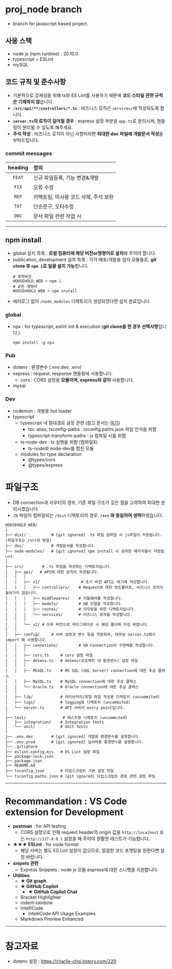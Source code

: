 # proj_node branch
- branch for javascript based project.

## 사용 스택
- node js (npm runtime) : 20.10.0
- typescript + ESLint
- mySQL

## 코드 규칙 및 준수사항
- 기본적으로 강제성을 위해 ts와 ES Lint를 사용하기 때문에 **코드 스타일 관련 규칙은 기재하지 않**습니다.
- **`/src/api/**/controllers/*.ts`** : 비즈니스 로직은 `services/`에 작성되도록 합니다.
- **`server.ts`의 로직이 길어질 경우** : express 설정 부분을 `app.ts`로 분리시켜, 핸들링이 분리될 수 있도록 해주세요.
- **주석 작성** : 비즈니스 로직이 아닌 사항이라면 **최대한 doc 파일에 개발문서 작성**을 부탁드립니다.

### commit messages
| heading   | 정의                                  |
|:---------:|:--------------------------------------|
| `FEAT`    | 신규 파일등록, 기능 변경&개발         |
| `FIX`     | 오류 수정                             |
| `REF`     | 리팩토링, 미사용 코드 삭제, 주석 보완 |
| `TXT`     | 단순문구, 오타수정                    |
| `DOC`     | 문서 파일 관련 작업 시                |


***


## npm install
- global 설치 목록 : **로컬 컴퓨터에 해당 버전or명령어로 설치**해 주어야 합니다.
- publication, development 설치 목록 : 각각 배포/개발용 설치 모듈들로, **git clone 후 `npm i`로 일괄 설치 가능**합니다.
    ```shell
    # 축약버전
    HOUSEHOLD_WEB > npm i
    # 같은 명령어
    HOUSEHOOLD_WEB > npm install
    ```
- 에러로그 없이 `/node_modules` 디렉토리가 생성되었다면 설치 완료입니다.


### global
- npx : for typescript, eslint init & execution (**git clone을 한 경우 선택사항**입니다.)
    ```shell
    npm install -g npx
    ```

### Pub
- dotenv : 환경변수 (.env.dev, .env)
- express : request, response 핸들링에 사용합니다.
    - cors : CORS 설정용 **모듈이며, express와 같이** 사용합니다.
- mysql

### Dev
- nodemon : 개발용 hot loader
- typescript
    - typescript 내 절대경로 설정 관련 (참고 문서는 [여기](/doc/config/typescript.md))
        - tsc-alias, tsconfig-paths : tsconfig.paths.json 파일 인식을 위함
        - typescript-transform-paths : js 컴파일 시를 위함
    - ts-node-dev : ts 실행을 위함 (컴파일X)
        - ts-node와 node-dev를 합친 모듈
    - modules for type declaration
        - @types/cors
        - @types/express

# 파일구조
- DB connection과 라우터의 경우, 기존 파일 구조가 깊은 점을 고려하여 최대한 분리시켰습니다.
- .ts 파일이 컴파일되는 `/dist` 디렉토리의 경우, **`/src` 와 동일하여 생략**하였습니다.
```shell
HOUSEHOLD_WEB/
│
├── dist/           # [git ignored] .ts 파일 컴파일 시 js파일이 저장됩니다. (파일구조는 /src와 동일)
├── doc/            # 개발문서를 작성합니다.
├── node-modules/   # [git ignored] npm install 시 설치한 패키지들이 저장됩니다.
│
├── src/        # .ts 파일을 작성하는 디렉토리입니다.
│   ├── api/   # API에 대한 로직이 작성됩니다.
│   │   │
│   │   ├── v1/                  # 초기 버전 API는 여기에 작성합니다.
│   │   │   ├── controllers/    # Request에 대한 컨트롤러로, 비즈니스 로직이 들어가지 않습니다.
│   │   │   ├── middlewares/    # 미들웨어를 작성합니다.
│   │   │   ├── models/         # DB 모델을 작성합니다.
│   │   │   ├── routes/         # 라우팅을 위한 디렉토리입니다.
│   │   │   └── services/       # 비즈니스 로직을 작성합니다.
│   │   │
│   │   └── v2/ # 이후 버전으로 마이그레이션 시 해당 폴더에 작성 바랍니다.
│   │
│   ├── config/     # 서버 설정과 변수 등을 저장하여, 대부분 server.ts에서 import 해 사용합니다.
│   │   ├── connetions/         # DB Connection의 구현체를 작성합니다.
│   │   │
│   │   ├── cors.ts     # cors 설정 파일
│   │   ├── dotenv.ts   # dotenv(프로젝트 내 환경변수) 설정 파일
│   │   │
│   │   ├── MSSQL.ts    # MS SQL (SQL Server) connection에 대한 추상 클래스
│   │   ├── MySQL.ts    # MySQL connection에 대한 추상 클래스
│   │   └── Oracle.ts   # Oracle connection에 대한 추상 클래스
│   │
│   ├── lib/            # 라이브러리/유틸 파일 작성용 디렉토리 (uncommited)
│   ├── logs/           # logging용 디렉토리 (uncommited)
│   └── server.ts       # API 서버의 entry point입니다.
│
├── test/                # 테스트용 디렉토리 (uncommited)
│   ├── integration/    # Integration tests
│   └── unit/           # Unit tests
│
├── .env.dev        # [git ignored] 개발용 환경변수를 설정합니다.
├── .env.prod       # [git ignored] 실서버용 환경변수를 설정합니다.
├── .gitignore
├── eslint.config.mjs   # ES Lint 설정 파일
├── package-lock.json
├── package.json
├── README.md
├── tsconfig.json       # 타입스크립트 기본 설정 파일
└── tsconfig.paths.json # [git ignored] 타입스크립트 경로 관련 설정 파일
```


***


# Recommandation : VS Code extension for Development
- **postman** : for API testing
    - CORS 설정으로 인해 request header의 origin 값을 `http://localhost` 또는 `http://127.0.0.1` 설정을 해 주어야 원활한 테스트가 가능합니다.
- **★★★ ESLint** : for code format
    - 해당 서버는 별도 ES Lint 설정이 없으므로, 깔끔한 코드 포맷팅을 원한다면 설정 바랍니다.
- **snipets 관련**
    - Express Snippets : node js 모듈 express에 대한 스니펫을 지원합니다.
- **Utilities**
    - **★ Git graph**
    - **★ GitHub Copliot**
        - **★ GitHub Copliot Chat**
    - Bracket Highlighter
    - indent-rainbow
    - IntelliCode
        - IntelliCode API Usage Examples
    - Markdown Preview Enhanced

***

# 참고자료
- dotenv 설정 : https://charlie-choi.tistory.com/229
